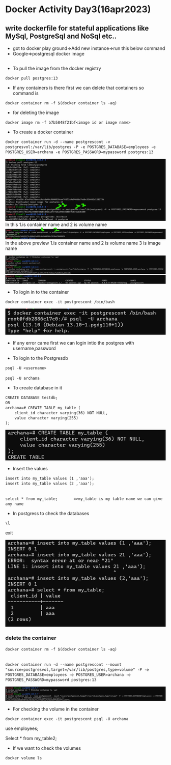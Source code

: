 # Docker Activity Day3(16apr2023)
write dockerfile for stateful applications like MySql, PostgreSql and NoSql etc..
-----------------------------------------------------------------------------------
* got to docker play ground=>Add new instance=>run this below command
* Google=>postgresql docker image 

##
* To pull the image  from the docker registry
```
docker pull postgres:13
```
* If any containers is there first we can delete that containers so command is 
 
```
docker container rm -f $(docker container ls -aq)
```
* for deleting the image 
```
docker image rm -f b7b5848f21bf<image id or image name>
```
* To create a docker container 
```
docker container run -d --name postgrescont -v postgresvol:/var/lib/postgres -P -e POSTGRES_DATABASE=employees -e POSTGRES_USER=archana -e POSTGRES_PASSWORD=mypassword postgres:13
```
![Preview](./images/img1.png)
In this 1.is container name and 2 is volume name
![Preview](./images/img7.png)
In the above preview 1.is container name and 2 is volume name 3 is image name

![Preview](./images/img2.png)
![Preview](./images/img3.png)

* To login in to the container
```
docker container exec -it postgrescont /bin/bash

```
![Preview](./images/img4.png)

* If any error came first we can login intio the postgres with username,password 

* To login to the Postgresdb
```
psql -U <username>

psql -U archana
```

* To create database in it
```
CREATE DATABASE testdb;
OR
archana=# CREATE TABLE my_table (
    client_id character varying(36) NOT NULL,
    value character varying(255)
);

```
![Preview](images/img5.png)

* Insert the values

```
insert into my_table values (1 ,'aaa');
insert into my_table values (2 ,'aaa');


select * from my_table;       =>my_table is my table name we can give any name
```


* In postgress to check the databases
```
\l
```
exit

![Preview](images/img6.png)

### delete the container
```
docker container rm -f $(docker container ls -aq)


docker container run -d --name postgrescont --mount "source=postgresvol,target=/var/lib/postgres,type=volume" -P -e POSTGRES_DATABASE=employees -e POSTGRES_USER=archana -e POSTGRES_PASSWORD=mypassword postgres:13

```
![Preview](images/img8.png)

* For checking the volume in the container

```
docker container exec -it postgrescont psql -U archana
```
use employees;

Select * from my_table2;

* If we want to check the volumes 
```
docker volume ls
```



